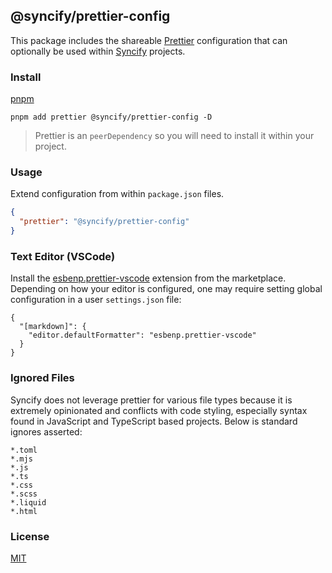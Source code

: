 ## @syncify/prettier-config

This package includes the shareable [Prettier](https://prettier.io) configuration that can optionally be used within [Syncify](https://github.com/panoply/syncify) projects.

### Install

[pnpm](https://pnpm.js.org/en/cli/install)

```cli
pnpm add prettier @syncify/prettier-config -D
```

> Prettier is an `peerDependency` so you will need to install it within your project.

### Usage

Extend configuration from within `package.json` files.

```json
{
  "prettier": "@syncify/prettier-config"
}
```

### Text Editor (VSCode)

Install the [esbenp.prettier-vscode](https://marketplace.visualstudio.com/items?itemName=esbenp.prettier-vscode) extension from the marketplace. Depending on how your editor is configured, one may require setting global configuration in a user `settings.json` file:

```jsonc
{
  "[markdown]": {
    "editor.defaultFormatter": "esbenp.prettier-vscode"
  }
}
```

### Ignored Files

Syncify does not leverage prettier for various file types because it is extremely opinionated and conflicts with code styling, especially syntax found in JavaScript and TypeScript based projects. Below is standard ignores asserted:

```
*.toml
*.mjs
*.js
*.ts
*.css
*.scss
*.liquid
*.html
```

### License

[MIT](#LICENSE)
